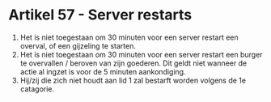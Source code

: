 # Artikel 57 - Server restarts

1. Het is niet toegestaan om 30 minuten voor een server restart een overval, of een gijzeling te starten.
2. Het is niet toegestaan om 30 minuten voor een server restart een burger te overvallen / beroven van zijn goederen. Dit geldt niet wanneer de actie al ingzet is voor de 5 minuten aankondiging.
3. Hij/zij die zich niet houdt aan lid 1 zal bestarft worden volgens de 1e catagorie.
